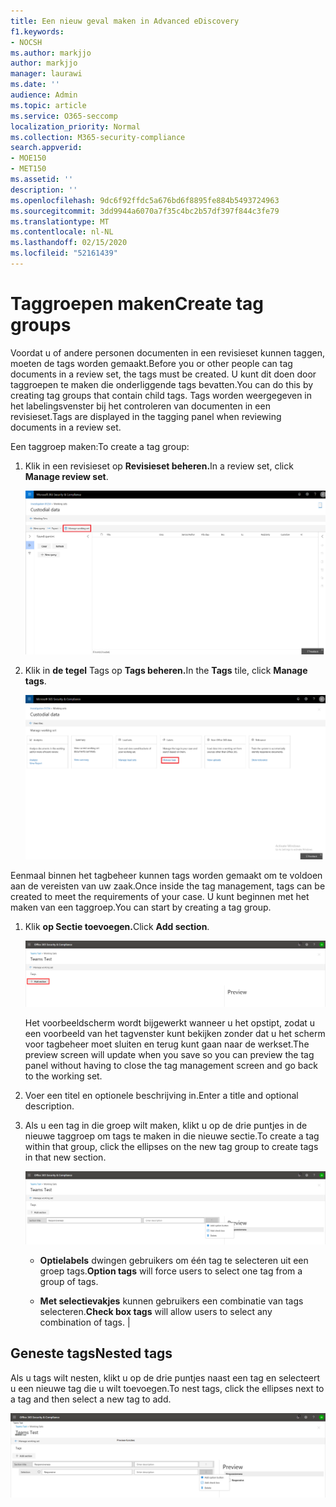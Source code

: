 ```yaml
---
title: Een nieuw geval maken in Advanced eDiscovery
f1.keywords:
- NOCSH
ms.author: markjjo
author: markjjo
manager: laurawi
ms.date: ''
audience: Admin
ms.topic: article
ms.service: O365-seccomp
localization_priority: Normal
ms.collection: M365-security-compliance
search.appverid:
- MOE150
- MET150
ms.assetid: ''
description: ''
ms.openlocfilehash: 9dc6f92ffdc5a676bd6f8895fe884b5493724963
ms.sourcegitcommit: 3dd9944a6070a7f35c4bc2b57df397f844c3fe79
ms.translationtype: MT
ms.contentlocale: nl-NL
ms.lasthandoff: 02/15/2020
ms.locfileid: "52161439"
---
```

# <a name="create-tag-groups"></a><span data-ttu-id="0cd4e-102">Taggroepen maken</span><span class="sxs-lookup"><span data-stu-id="0cd4e-102">Create tag groups</span></span>

<span data-ttu-id="0cd4e-103">Voordat u of andere personen documenten in een revisieset kunnen taggen, moeten de tags worden gemaakt.</span><span class="sxs-lookup"><span data-stu-id="0cd4e-103">Before you or other people can tag documents in a review set, the tags must be created.</span></span> <span data-ttu-id="0cd4e-104">U kunt dit doen door taggroepen te maken die onderliggende tags bevatten.</span><span class="sxs-lookup"><span data-stu-id="0cd4e-104">You can do this by creating tag groups that contain child tags.</span></span> <span data-ttu-id="0cd4e-105">Tags worden weergegeven in het labelingsvenster bij het controleren van documenten in een revisieset.</span><span class="sxs-lookup"><span data-stu-id="0cd4e-105">Tags are displayed in the tagging panel when reviewing documents in a review set.</span></span>

<span data-ttu-id="0cd4e-106">Een taggroep maken:</span><span class="sxs-lookup"><span data-stu-id="0cd4e-106">To create a tag group:</span></span>

1.  <span data-ttu-id="0cd4e-107">Klik in een revisieset op **Revisieset beheren.**</span><span class="sxs-lookup"><span data-stu-id="0cd4e-107">In a review set, click **Manage review set**.</span></span>

    ![Klik op Revisieset beheren](../media/ED-managews.png)

2.  <span data-ttu-id="0cd4e-109">Klik in **de tegel** Tags op **Tags beheren.**</span><span class="sxs-lookup"><span data-stu-id="0cd4e-109">In the **Tags** tile, click **Manage tags**.</span></span>

    ![Klik op Tags beheren in de tegel Tags](../media/ED-managetags.png)

<span data-ttu-id="0cd4e-111">Eenmaal binnen het tagbeheer kunnen tags worden gemaakt om te voldoen aan de vereisten van uw zaak.</span><span class="sxs-lookup"><span data-stu-id="0cd4e-111">Once inside the tag management, tags can be created to meet the requirements of your case.</span></span> <span data-ttu-id="0cd4e-112">U kunt beginnen met het maken van een taggroep.</span><span class="sxs-lookup"><span data-stu-id="0cd4e-112">You can start by creating a tag group.</span></span>

1.  <span data-ttu-id="0cd4e-113">Klik **op Sectie toevoegen.**</span><span class="sxs-lookup"><span data-stu-id="0cd4e-113">Click **Add section**.</span></span>

    ![Een taggroep toevoegen](../media/ED-addtagsection.png)

    <span data-ttu-id="0cd4e-115">Het voorbeeldscherm wordt bijgewerkt wanneer u het opstipt, zodat u een voorbeeld van het tagvenster kunt bekijken zonder dat u het scherm voor tagbeheer moet sluiten en terug kunt gaan naar de werkset.</span><span class="sxs-lookup"><span data-stu-id="0cd4e-115">The preview screen will update when you save so you can preview the tag panel without having to close the tag management screen and go back to the working set.</span></span>

2. <span data-ttu-id="0cd4e-116">Voer een titel en optionele beschrijving in.</span><span class="sxs-lookup"><span data-stu-id="0cd4e-116">Enter a title and optional description.</span></span> 

3. <span data-ttu-id="0cd4e-117">Als u een tag in die groep wilt maken, klikt u op de drie puntjes in de nieuwe taggroep om tags te maken in die nieuwe sectie.</span><span class="sxs-lookup"><span data-stu-id="0cd4e-117">To create a tag within that group, click the ellipses on the new tag group to create tags in that new section.</span></span>
    
    ![Tags maken in een taggroep](../media/ED-createtag.png)

   - <span data-ttu-id="0cd4e-119">**Optielabels** dwingen gebruikers om één tag te selecteren uit een groep tags.</span><span class="sxs-lookup"><span data-stu-id="0cd4e-119">**Option tags** will force users to select one tag from a group of tags.</span></span>
   
   - <span data-ttu-id="0cd4e-120">**Met selectievakjes** kunnen gebruikers een combinatie van tags selecteren.</span><span class="sxs-lookup"><span data-stu-id="0cd4e-120">**Check box tags** will allow users to select any combination of tags.</span></span> |

## <a name="nested-tags"></a><span data-ttu-id="0cd4e-121">Geneste tags</span><span class="sxs-lookup"><span data-stu-id="0cd4e-121">Nested tags</span></span>

<span data-ttu-id="0cd4e-122">Als u tags wilt nesten, klikt u op de drie puntjes naast een tag en selecteert u een nieuwe tag die u wilt toevoegen.</span><span class="sxs-lookup"><span data-stu-id="0cd4e-122">To nest tags, click the ellipses next to a tag and then select a new tag to add.</span></span>

![Nesting-tags](../media/ED-tagnesting.png)

